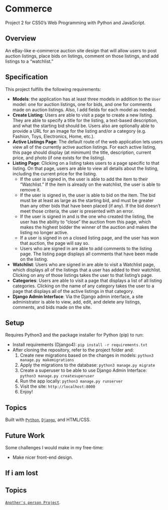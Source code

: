 # Commerce
Project 2 for CS50’s Web Programming with Python and JavaScript.

## Overview
An eBay-like e-commerce auction site design that will allow users to post auction listings, place bids on listings, comment on those listings, and add listings to a “watchlist.”

## Specification
This project fulfills the following requirements:

* **Models**: the application has at least three models in addition to the `User` model: one for auction listings, one for bids, and one for comments made on auction listings. Also, I add fields for each model as needed.
* **Create Listing**: Users are able to visit a page to create a new listing. They are able to specify a title for the listing, a text-based description, and what the starting bid should be. Users also are optionally able to provide a URL for an image for the listing and/or a category (e.g. Fashion, Toys, Electronics, Home, etc.).
* **Active Listings Page**: The default route of the web application lets users view all of the currently active auction listings. For each active listing, this page should display (at minimum) the title, description, current price, and photo (if one exists for the listing).
* **Listing Page**: Clicking on a listing takes users to a page specific to that listing. On that page, users are able to view all details about the listing, including the current price for the listing.
  * If the user is signed in, the user is able to add the item to their “Watchlist.” If the item is already on the watchlist, the user is able to remove it.
  * If the user is signed in, the user is able to bid on the item. The bid must be at least as large as the starting bid, and must be greater than any other bids that have been placed (if any). If the bid doesn’t meet those criteria, the user is presented with an error.
  * If the user is signed in and is the one who created the listing, the user has the ability to “close” the auction from this page, which makes the highest bidder the winner of the auction and makes the listing no longer active.
  * If a user is signed in on a closed listing page, and the user has won that auction, the page will say so.
  * Users who are signed in are able to add comments to the listing page. The listing page displays all comments that have been made on the listing.
* **Watchlist**: Users who are signed in are able to visit a Watchlist page, which displays all of the listings that a user has added to their watchlist. Clicking on any of those listings takes the user to that listing’s page.
* **Categories**: Users are able to visit a page that displays a list of all listing categories. Clicking on the name of any category takes the user to a page that displays all of the active listings in that category.
* **Django Admin Interface**: Via the Django admin interface, a site administrator is able to view, add, edit, and delete any listings, comments, and bids made on the site.

## Setup
Requires Python3 and the package installer for Python (pip) to run:

* Install requirements (Django4): `pip install -r requirements.txt`
* After cloning the repository, refer to the project folder and:
  1. Create new migrations based on the changes in models: `python3 manage.py makemigrations`
  2. Apply the migrations to the database: `python3 manage.py migrate`
  3. Create a superuser to be able to use Django Admin Interface: `python3 manage.py createsuperuser`
  4. Run the app locally: `python3 manage.py runserver`
  5. Visit the site: `http://localhost:8000`
  6. Enjoy!

## Topics
Built with [`Python`](https://www.python.org/downloads/), [`Django`](https://www.djangoproject.com/), and HTML/CSS.

## Future Work
Some challenges I would make in my free-time:
* Make nicer front-end design.

## If i am lost
## Topics
 [`Another's person Project`](https://github.com/ahr9n/cs50w-commerce).